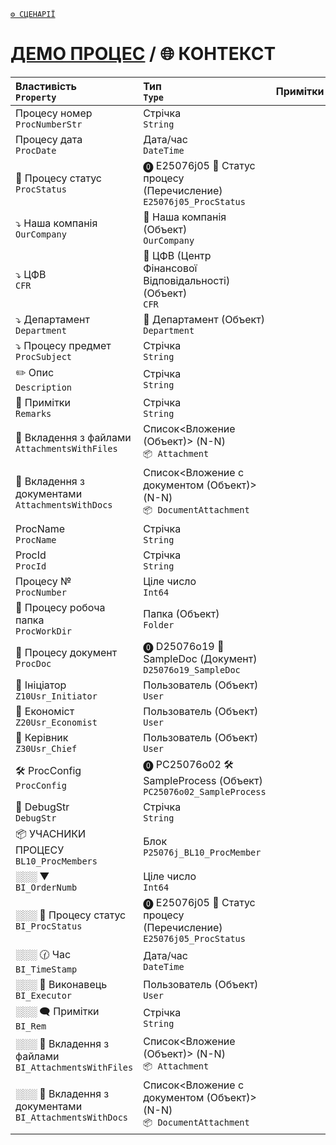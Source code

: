 ﻿[`⚙️ СЦЕНАРІЇ`](./scripts.md)   

# [ДЕМО ПРОЦЕС](../SampleProcess.md) / 🌐 КОНТЕКСТ

| Властивість </br> `Property` | Тип </br> `Type` | Примітки |
| :--- | :--- | :--- |
| Процесу номер	</br> `ProcNumberStr` | Стрічка </br> `String` |
| Процесу дата </br> `ProcDate` | Дата/час </br> `DateTime` |
| 🚥 Процесу статус	</br> `ProcStatus` | ⓿ E25076j05 🎲 Статус процесу (Перечисление) </br> `E25076j05_ProcStatus` | 
| ⤵ Наша компанія </br> `OurCompany` | 📘 Наша компанія (Объект) </br> `OurCompany` | 
| ⤵ ЦФВ </br> `CFR` | 📘 ЦФВ (Центр Фінансової Відповідальності) (Объект) </br> `CFR` | 
| ⤵ Департамент	</br> `Department` | 📘 Департамент (Объект) </br> `Department` | 
| ⤵ Процесу предмет </br> `ProcSubject` | Стрічка </br> `String` |
| ✏️ Опис </br> `Description` | Стрічка </br> `String`	 |
| 💬 Примітки </br> `Remarks` | Стрічка </br> `String` |
| 📎 Вкладення з файлами </br> `AttachmentsWithFiles` | Список<Вложение (Объект)> (N-N) </br> `📦 Attachment` |  
| 📎 Вкладення з документами  </br>  `AttachmentsWithDocs` | Список<Вложение с документом (Объект)> (N-N) </br> `📦 DocumentAttachment` |
| ProcName </br> `ProcName` | Стрічка </br> `String` |
| ProcId </br> `ProcId` | Стрічка </br> `String` |
| Процесу № </br> `ProcNumber` | Ціле число </br> `Int64` | 
| 📁 Процесу робоча папка </br> `ProcWorkDir` | Папка (Объект) </br> `Folder` | 
| 📜 Процесу документ </br> `ProcDoc` | ⓿ D25076o19 🚧 SampleDoc (Документ) </br> `D25076o19_SampleDoc` | 
| 👤 Ініціатор </br> `Z10Usr_Initiator` | Пользователь (Объект) </br> `User` | 
| 👤 Економіст </br> `Z20Usr_Economist` | Пользователь (Объект)  </br> `User` | 
| 👤 Керівник </br> `Z30Usr_Chief` | 	Пользователь (Объект) </br> `User` | 
| 🛠️ ProcConfig </br> `ProcConfig` | ⓿ PC25076o02 🛠️ SampleProcess (Объект) </br> `PC25076o02_SampleProcess` | 
| 🐞 DebugStr </br> `DebugStr` | Стрічка </br> `String` | 
| 📦 УЧАСНИКИ ПРОЦЕСУ </br> `BL10_ProcMembers` | Блок </br> `P25076j_BL10_ProcMember` | 
| ░░░ ▼ </br> `BI_OrderNumb` | Ціле число </br> `Int64` | 
| ░░░ 🚥 Процесу статус </br> `BI_ProcStatus` | ⓿ E25076j05 🎲 Статус процесу (Перечисление) </br> `E25076j05_ProcStatus` | 
| ░░░ 🕜 Час </br> `BI_TimeStamp` | Дата/час </br> `DateTime` | 
| ░░░ 👤 Виконавець </br> `BI_Executor` | Пользователь (Объект) </br> `User` | 
| ░░░ 🗨 Примітки </br> `BI_Rem` | Стрічка </br> `String` | 
| ░░░ 📎 Вкладення з файлами </br> `BI_AttachmentsWithFiles` | Список<Вложение (Объект)> (N-N) </br> `📦 Attachment` | 
| ░░░ 📎 Вкладення з документами </br> `BI_AttachmentsWithDocs` | Список<Вложение с документом (Объект)> (N-N) </br> `📦 DocumentAttachment` |  